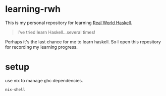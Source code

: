 # learning-rwh

This is my personal repository for learning [Real World Haskell](http://book.realworldhaskell.org/read/). 

> I've tried learn Haskell...several times!

Perhaps it's the last chance for me to learn haskell. So I open this repository for recording
my learning progress.

# setup

use nix to manage ghc dependencies.

```shell script
nix-shell
```
